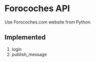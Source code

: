 # Forocoches API
Use Forocoches.com website from Python.

## Implemented
1. login
2. publish_message
